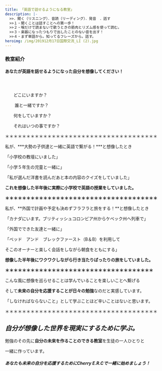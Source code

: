 ```yaml
---
title: 「英語で話せるようになる教室」
description: |-
  >>．聞く（リスニング）．音読（リーディング）．発音　．話す
  >>１・聞くことは話すことへの第一歩！
  >>２・喉だけで読まないで歌うときの筋肉とリズム感を使って読む。
  >>３・楽器になったつもりで出したことのない音を出す！
  >>４・まず単語から。知ってるフレーズから。話す。
heroimg: /img/201912月17日国際交流_LI (2).jpg
---
```

### **教室紹介**

#### **あなたが英語を話せるようになった自分を想像してください！**

#### 　　

　　どこにいますか？

　 　誰と一緒ですか？　　

　　何をしていますか？

　　それはいつの事ですか？

＊＊＊＊＊＊＊＊＊＊＊＊＊＊＊＊＊＊＊＊＊＊＊＊＊＊＊＊＊＊＊＊＊＊＊＊

私が、***大勢の子供達と一緒に英語で繋がる！***と想像したとき

「小学校の教壇にいました」

「小学５年生の児童と一緒に」

「私が選んだ洋書を読んだあと本の内容のクイズをしていました」

**これを想像した半年後に実際に小学校で英語の授業をしていました。**

**＊＊＊＊＊＊＊＊＊＊＊＊＊＊＊＊＊＊＊＊＊＊＊＊＊＊＊＊＊＊＊＊＊＊＊＊**

私が、**外国で計画や予定も決めずフラフラと旅をする！**と想像したとき

「カナダにいます。ブリティッシュコロンビア州からケベック州へ列車で」

「外国でできた友達と一緒に」

「ベッド　アンド　ブレックファースト（B＆B）を利用して

そこのオーナーと楽しく会話をしながら朝食をともにする」

**想像した半年後にワクワクしながら行き当たりばったりの旅をしていました。**

**＊＊＊＊＊＊＊＊＊＊＊＊＊＊＊＊＊＊＊＊＊＊＊＊＊＊＊＊＊＊＊＊＊＊＊**

こんな風に想像を巡らせることは学んでいることを楽しいことへ繋げる

そして**未来の自分を応援することが日々の勉強**なのだと実感しています。

「しなければならないこと」として学ぶことほど辛いことはないと思います。



＊＊＊＊＊＊＊＊＊＊＊＊＊＊＊＊＊＊＊＊＊＊＊＊＊＊＊＊＊＊＊＊＊＊＊＊

## ***自分が想像した世界を現実にするために学ぶ。***

勉強のその先に**自分の未来を作ることのできる教室**を生徒の一人ひとりと

一緒に作っています。

##### **あなたも未来の自分を応援するためにCherry E.R.Cで一緒に始めましょう！**
